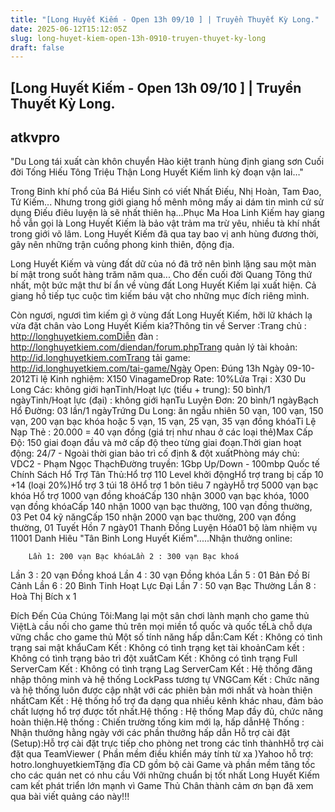 ```yaml
---
title: "[Long Huyết Kiếm - Open 13h 09/10 ] | Truyền Thuyết Kỳ Long."
date: 2025-06-12T15:12:05Z
slug: long-huyet-kiem-open-13h-0910-truyen-thuyet-ky-long
draft: false
---
```


## [Long Huyết Kiếm - Open 13h 09/10 ] | Truyền Thuyết Kỳ Long.

## atkvpro

"Du Long tái xuất càn khôn chuyển
Hào kiệt tranh hùng định giang sơn
Cuối đời Tống Hiếu Tông Triệu Thận
Long Huyết Kiếm linh kỳ đoạn vận lai…"

Trong Binh khí phổ của Bá Hiểu Sinh có viết Nhất Điếu, Nhị Hoàn, Tam Đao, Tứ Kiếm... Nhưng trong giới giang hồ mênh mông mấy ai dám tin mình cứ sử dụng Điếu điêu luyện là sẽ nhất thiên hạ...Phục Ma Hoa Linh Kiếm hay giang hồ vẫn gọi là Long Huyết Kiếm là bảo vật trảm ma trừ yêu, nhiều tà khí nhất trong giới võ lâm. Long Huyết Kiếm đã qua tay bao vị anh hùng đương thời, gây nên những trận cuồng phong kinh thiên, động địa. 

Long Huyết Kiếm và vùng đất dữ của nó đã trở nên bình lặng sau một màn bí mật trong suốt hàng trăm năm qua... Cho đến cuối đời Quang Tông thứ nhất, một bức mật thư bí ẩn về vùng đất Long Huyết Kiếm lại xuất hiện. Cả giang hồ tiếp tục cuộc tìm kiếm báu vật cho những mục đích riêng mình.

Còn ngươi, ngươi tìm kiếm gì ở vùng đất Long Huyết Kiếm, hỡi lữ khách lạ vừa đặt chân vào Long Huyết Kiếm kia?Thông tin về Server :Trang chủ : http://longhuyetkiem.comDiễn đàn : http://longhuyetkiem.com/diendan/forum.phpTrang quản lý tài khoản: http://id.longhuyetkiem.comTrang tải game: http://id.longhuyetkiem.com/tai-game/Ngày Open: Đúng 13h Ngày 09-10-2012Tỉ lệ Kinh nghiệm: X150 VinagameDrop Rate: 10%Lửa Trại : X30
Du Long Các: không giới hạnTinh/Hoạt lực (tiểu + trung): 50 bình/1 ngàyTinh/Hoạt lực (đại) : không giới hạnTu Luyện Đơn: 20 bình/1 ngàyBạch Hổ Đường: 03 lần/1 ngàyTrứng Du Long: ăn ngẫu nhiên 50 vạn, 100 vạn, 150 vạn, 200 vạn bạc khóa hoặc 5 vạn, 15 vạn, 25 vạn, 35 vạn đồng khóaTỉ Lệ Nạp Thẻ : 20.000 = 40 vạn đồng (giá trị như nhau ở các loại thẻ)Max Cấp Độ: 150 giai đoạn đầu và mở cấp độ theo từng giai đoạn.Thời gian hoạt động: 24/7 - Ngoài thời gian bảo trì cố định & đột xuấtPhòng máy chủ: VDC2 - Phạm Ngọc ThạchĐường truyền: 1Gbp Up/Down - 100mbp Quốc tế
Chính Sách Hổ Trợ Tân Thủ:Hổ trợ 110 Level khởi độngHổ trợ trang bị cấp 10 +14 (loại 20%)Hổ trợ 3 túi 18 ôHổ trợ 1 bôn tiêu 7 ngàyHỗ trợ 5000 vạn bạc khóa
Hổ trợ 1000 vạn đồng khoáCấp 130 nhận 3000 vạn bạc khóa, 1000 vạn đồng khóaCấp 140 nhận 1000 vạn bạc thường, 100 vạn đồng thường, 03 Pet 04 kỹ năngCấp 150 nhận 2000 vạn bạc thường, 200 vạn đồng thường, 01 Tuyết Hồn 7 ngày01 Thanh Đồng Luyện Hóa01 bộ làm nhiệm vụ 11001 Danh Hiêu "Tân Binh Long Huyết Kiếm".....Nhận thưởng online:

	
		
		Lần 1: 200 vạn Bạc khóaLần 2 : 300 vạn Bạc khoá
Lần 3 : 20 vạn Đồng khoá
Lần 4 : 30 vạn Đồng khóa
Lần 5 : 01 Bản Đồ Bí Cảnh
Lần 6 : 20 Bình Tinh Hoạt Lực Đại
Lần 7 : 50 vạn Bạc Thường
Lần 8 : Hoà Thị Bích x 1
	


Đích Đến Của Chúng Tôi:Mang lại một sân chơi lành mạnh cho game thủ ViệtLà cầu nối cho game thủ trên mọi miền tổ quốc và quốc tếLà chỗ dựa vững chắc cho game thủ
Một số tính năng hấp dẫn:Cam Kết : Không có tình trạng sai mật khẩuCam Kết : Không có tình trạng kẹt tài khoảnCam kết : Không có tình trạng bảo trì đột xuấtCam Kết : Không có tình trạng Full ServerCam Kết : Không có tình trạng Lag ServerCam Kết : Hệ thống đăng nhập thông minh và hệ thống LockPass tương tự VNGCam Kết : Chức năng và hệ thống luôn được cập nhật với các phiên bản mới nhất và hoàn thiện nhấtCam Kết : Hệ thống hổ trợ đa dạng qua nhiều kênh khác nhau, đảm bảo chất lượng hổ trợ được tốt nhất.Hệ thống : Hệ thống Map đầy đủ, chức năng hoàn thiện.Hệ thống : Chiến trường tống kim mới lạ, hấp dẫnHệ Thống : Nhận thưởng hằng ngày với các phần thưởng hấp dẫn
Hỗ trợ cài đặt (Setup):Hỗ trợ cài đặt trực tiếp cho phòng net trong các tỉnh thànhHỗ trợ cài đặt qua TeamViewer ( Phần mềm điều khiển máy tính từ xa )Yahoo hỗ trợ: hotro.longhuyetkiemTặng đĩa CD gồm bộ cài Game và phần mềm tăng tốc cho các quán net có nhu cầu
Với những chuẩn bị tốt nhất Long Huyết Kiếm cam kết phát triển lớn mạnh vì Game Thủ Chân thành cảm ơn bạn đã xem qua bài viết quảng cáo này!!!